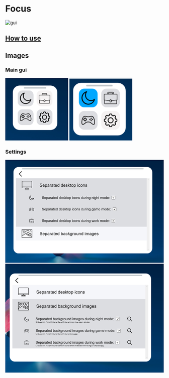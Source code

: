# Focus
![gui](https://github.com/kapasifulop/Focus/blob/main/imgs/anim1.gif?raw=true)  
## [How to use](https://github.com/kapasifulop/Focus/wiki/Usage)
## Images
### Main gui
<img src="https://github.com/kapasifulop/Focus/blob/main/imgs/5.png?raw=true" width="200"/>
<img src="https://github.com/kapasifulop/Focus/blob/main/imgs/6.png?raw=true" width="200"/>
<h3>Settings</h3>
<img src="https://github.com/kapasifulop/Focus/blob/main/imgs/3.png?raw=true"/>
<img src="https://github.com/kapasifulop/Focus/blob/main/imgs/4.png?raw=true"/>
